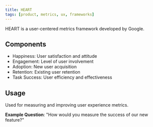 ```yaml
---
title: HEART
tags: [product, metrics, ux, frameworks]
---
```


HEART is a user-centered metrics framework developed by Google.

## Components
- Happiness: User satisfaction and attitude
- Engagement: Level of user involvement
- Adoption: New user acquisition
- Retention: Existing user retention
- Task Success: User efficiency and effectiveness

## Usage
Used for measuring and improving user experience metrics.

**Example Question**: "How would you measure the success of our new feature?"
